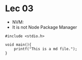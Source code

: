 # Lec 03
- NVM: 
- It is not Node Package Manager

```
#include <stdio.h>

void main(){
    printf("This is a md file.");
}

```




